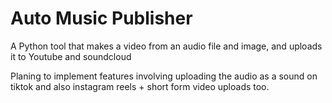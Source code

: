# Auto Music Publisher
A Python tool that makes a video from an audio file and image, and uploads it to Youtube and soundcloud

Planing to implement features involving uploading the audio as a sound on tiktok and also instagram reels + short form video uploads too.

